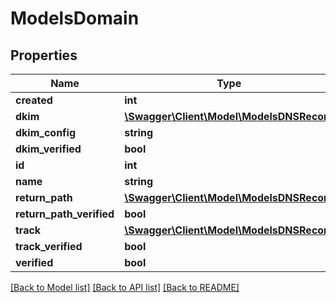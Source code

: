 # ModelsDomain

## Properties
Name | Type | Description | Notes
------------ | ------------- | ------------- | -------------
**created** | **int** |  | [optional] 
**dkim** | [**\Swagger\Client\Model\ModelsDNSRecord**](ModelsDNSRecord.md) |  | [optional] 
**dkim_config** | **string** |  | [optional] 
**dkim_verified** | **bool** |  | [optional] 
**id** | **int** |  | [optional] 
**name** | **string** |  | [optional] 
**return_path** | [**\Swagger\Client\Model\ModelsDNSRecord**](ModelsDNSRecord.md) |  | [optional] 
**return_path_verified** | **bool** |  | [optional] 
**track** | [**\Swagger\Client\Model\ModelsDNSRecord**](ModelsDNSRecord.md) |  | [optional] 
**track_verified** | **bool** |  | [optional] 
**verified** | **bool** |  | [optional] 

[[Back to Model list]](../README.md#documentation-for-models) [[Back to API list]](../README.md#documentation-for-api-endpoints) [[Back to README]](../README.md)


